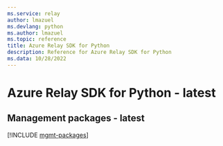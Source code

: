 ```yaml
---
ms.service: relay
author: lmazuel
ms.devlang: python
ms.author: lmazuel
ms.topic: reference
title: Azure Relay SDK for Python
description: Reference for Azure Relay SDK for Python
ms.data: 10/28/2022
---
```

# Azure Relay SDK for Python - latest

## Management packages - latest
[!INCLUDE [mgmt-packages](relay-mgmt-index.md)]
